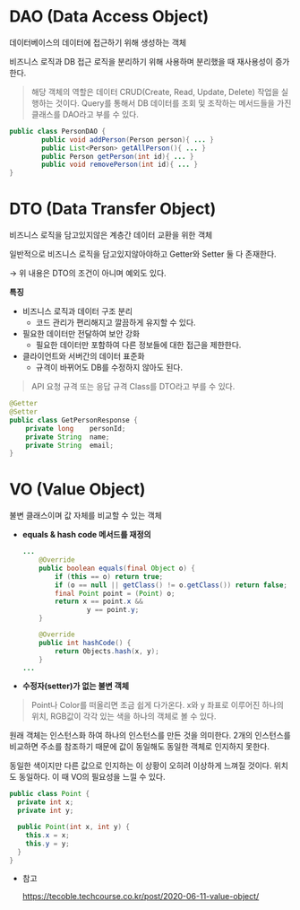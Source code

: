 # DAO (Data Access Object)

데이터베이스의 데이터에 접근하기 위해 생성하는 객체

비즈니스 로직과 DB 접근 로직을 분리하기 위해 사용하며 분리했을 때 재사용성이 증가한다.

> 해당 객체의 역할은 데이터 CRUD(Create, Read, Update, Delete) 작업을 실행하는 것이다.
Query를 통해서 DB 데이터를 조회 및 조작하는 메서드들을 가진 클래스를 DAO라고 부를 수 있다.
> 

```java
public class PersonDAO {
		public void addPerson(Person person){ ... }
		public List<Person> getAllPerson(){ ... }
		public Person getPerson(int id){ ... }
		public void removePerson(int id){ ... }
}
```

# DTO (Data Transfer Object)

비즈니스 로직을 담고있지않은 계층간 데이터 교환을 위한 객체

일반적으로 비즈니스 로직을 담고있지않아야하고 Getter와 Setter 둘 다 존재한다.

→ 위 내용은 DTO의 조건이 아니며 예외도 있다.

**특징**

- 비즈니스 로직과 데이터 구조 분리
    - 코드 관리가 편리해지고 깔끔하게 유지할 수 있다.
- 필요한 데이터만 전달하여 보안 강화
    - 필요한 데이터만 포함하여 다른 정보들에 대한 접근을 제한한다.
- 클라이언트와 서버간의 데이터 표준화
    - 규격이 바뀌어도 DB를 수정하지 않아도 된다.

> API 요청 규격 또는 응답 규격 Class를 DTO라고 부를 수 있다.
> 

```java
@Getter
@Setter
public class GetPersonResponse {
    private long    personId;
    private String  name;
    private String  email;
}
```

# VO (Value Object)

불변 클래스이며 값 자체를 비교할 수 있는 객체

- ****equals & hash code 메서드를 재정의****
    
    ```java
    ...
        @Override
        public boolean equals(final Object o) {
            if (this == o) return true;
            if (o == null || getClass() != o.getClass()) return false;
            final Point point = (Point) o;
            return x == point.x &&
                    y == point.y;
        }
    
        @Override
        public int hashCode() {
            return Objects.hash(x, y);
        }
    ...
    ```
    
- ****수정자(setter)가 없는 불변 객체****

> Point나 Color를 떠올리면 조금 쉽게 다가온다.
x와 y 좌표로 이루어진 하나의 위치, RGB값이 각각 있는 색을 하나의 객체로 볼 수 있다.

원래 객체는 인스턴스화 하여 하나의 인스턴스를 만든 것을 의미한다. 
2개의 인스턴스를 비교하면 주소를 참조하기 때문에 값이 동일해도 동일한 객체로 인지하지 못한다.

동일한 색이지만 다른 값으로 인지하는 이 상황이 오히려 이상하게 느껴질 것이다. 위치도 동일하다.
이 때 VO의 필요성을 느낄 수 있다.
> 

```java
public class Point {
  private int x;
  private int y;

  public Point(int x, int y) {
    this.x = x;
    this.y = y;
  }
}
```

- 참고
    
    https://tecoble.techcourse.co.kr/post/2020-06-11-value-object/
